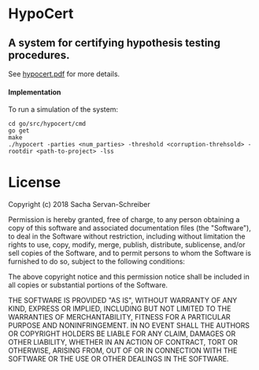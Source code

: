 # HypoCert
## A system for certifying hypothesis testing procedures. 
See [hypocert.pdf](https://github.com/sachaservan/hypocert/blob/master/hypocert.pdf) for more details. 

#### Implementation

To run a simulation of the system:  
```
cd go/src/hypocert/cmd
go get
make
./hypocert -parties <num_parties> -threshold <corruption-threhsold> -rootdir <path-to-project> -lss
```

# License

Copyright (c) 2018 Sacha Servan-Schreiber

Permission is hereby granted, free of charge, to any person obtaining a copy
of this software and associated documentation files (the "Software"), to deal
in the Software without restriction, including without limitation the rights
to use, copy, modify, merge, publish, distribute, sublicense, and/or sell
copies of the Software, and to permit persons to whom the Software is
furnished to do so, subject to the following conditions:

The above copyright notice and this permission notice shall be included in all
copies or substantial portions of the Software.

THE SOFTWARE IS PROVIDED "AS IS", WITHOUT WARRANTY OF ANY KIND, EXPRESS OR
IMPLIED, INCLUDING BUT NOT LIMITED TO THE WARRANTIES OF MERCHANTABILITY,
FITNESS FOR A PARTICULAR PURPOSE AND NONINFRINGEMENT. IN NO EVENT SHALL THE
AUTHORS OR COPYRIGHT HOLDERS BE LIABLE FOR ANY CLAIM, DAMAGES OR OTHER
LIABILITY, WHETHER IN AN ACTION OF CONTRACT, TORT OR OTHERWISE, ARISING FROM,
OUT OF OR IN CONNECTION WITH THE SOFTWARE OR THE USE OR OTHER DEALINGS IN THE
SOFTWARE.

